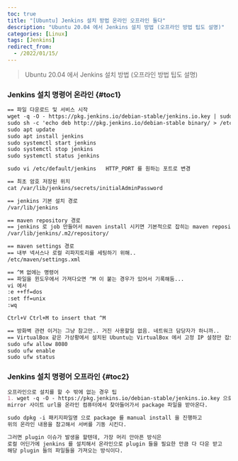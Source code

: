 ```yaml
---
toc: true
title: "[Ubuntu] Jenkins 설치 방법 온라인 오프라인 둘다"
description: "Ubuntu 20.04 에서 Jenkins 설치 방법 (오프라인 방법 팁도 설명)"
categories: [Linux]
tags: [Jenkins]
redirect_from:
  - /2022/01/15/
---
```


> Ubuntu 20.04 에서 Jenkins 설치 방법 (오프라인 방법 팁도 설명)

### Jenkins 설치 명령어 온라인 {#toc1}

```md
== 파일 다운로드 및 서비스 시작
wget -q -O - https://pkg.jenkins.io/debian-stable/jenkins.io.key | sudo apt-key add -
sudo sh -c 'echo deb http://pkg.jenkins.io/debian-stable binary/ > /etc/apt/sources.list.d/jenkins.list'
sudo apt update
sudo apt install jenkins
sudo systemctl start jenkins
sudo systemctl stop jenkins
sudo systemctl status jenkins

sudo vi /etc/default/jenkins   HTTP_PORT 를 원하는 포트로 변경

== 최초 암호 저장된 위치
cat /var/lib/jenkins/secrets/initialAdminPassword

== jenkins 기본 설치 경로
/var/lib/jenkins

== maven repository 경로
== jenkins 로 job 만들어서 maven install 시키면 기본적으로 잡히는 maven repository 경로
/var/lib/jenkins/.m2/repository/

== maven settings 경로
== 내부 넥서스나 로컬 리파지토리를 세팅하기 위해..
/etc/maven/settings.xml

== ^M 없에는 명령어
== 파일을 윈도우에서 가져다오면 ^M 이 붙는 경우가 있어서 기록해둠...
vi 에서 
:e ++ff=dos
:set ff=unix
:wq

Ctrl+V Ctrl+M to insert that ^M

== 방화벽 관련 이거는 그냥 참고만.. 거진 사용할일 없음. 네트워크 담당자가 하니까..
== VirtualBox 같은 가상황에서 설치된 Ubuntu는 VirtualBox 에서 고정 IP 설정만 잡으면 호출시 포트 이슈는 없는듯 함.
sudo ufw allow 8080
sudo ufw enable
sudo ufw status

```

### Jenkins 설치 명령어 오프라인 {#toc2}

```md
오프라인으로 설치를 할 수 밖에 없는 경우 팁
1. wget -q -O - https://pkg.jenkins.io/debian-stable/jenkins.io.key 으로 다운을 받으려고 하는
mirror 사이트 url을 온라인 컴퓨터에서 찾아들어가서 package 파일을 받아온다.

sudo dpkg -i 패키지파일명 으로 package 를 manual install 을 진행하고
위의 온라인 내용을 참고해서 서버를 기동 시킨다.

그러면 plugin 이슈가 발생을 할텐데, 가장 머리 안아픈 방식은
로컬 어딘가에 jenkins 를 설치해서 온라인으로 plugin 들을 필요한 만큼 다 다운 받고
해당 plugin 들의 파일들을 가져오는 방식이다.


```

[^1]: This is a footnote.

[kramdown]: https://kramdown.gettalong.org/
[My Blog]: https://marindie.github.io
